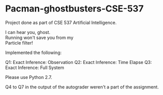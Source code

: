 # Pacman-ghostbusters-CSE-537
Project done as part of CSE 537 Artificial Intelligence.

I can hear you, ghost.  
Running won't save you from my  
Particle filter!

Implemented the following:

Q1: Exact Inference: Observation
Q2: Exact Inference: Time Elapse
Q3: Exact Inference: Full System

Please use Python 2.7.

Q4 to Q7 in the output of the autograder weren't a part of the assignment.
